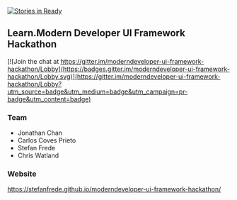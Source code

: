 [![Stories in Ready](https://badge.waffle.io/stefanfrede/moderndeveloper-ui-framework-hackathon.png?label=ready&title=Ready)](https://waffle.io/stefanfrede/moderndeveloper-ui-framework-hackathon)
## Learn.Modern Developer UI Framework Hackathon

[![Join the chat at https://gitter.im/moderndeveloper-ui-framework-hackathon/Lobby](https://badges.gitter.im/moderndeveloper-ui-framework-hackathon/Lobby.svg)](https://gitter.im/moderndeveloper-ui-framework-hackathon/Lobby?utm_source=badge&utm_medium=badge&utm_campaign=pr-badge&utm_content=badge)

### Team

+ Jonathan Chan
+ Carlos Coves Prieto
+ Stefan Frede
+ Chris Watland

### Website

https://stefanfrede.github.io/moderndeveloper-ui-framework-hackathon/

